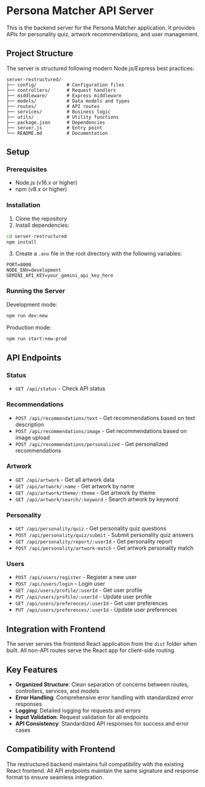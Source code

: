 # Persona Matcher API Server

This is the backend server for the Persona Matcher application. It provides APIs for personality quiz, artwork recommendations, and user management.

## Project Structure

The server is structured following modern Node.js/Express best practices:

```
server-restructured/
├── config/           # Configuration files
├── controllers/      # Request handlers
├── middleware/       # Express middleware
├── models/           # Data models and types
├── routes/           # API routes
├── services/         # Business logic
├── utils/            # Utility functions
├── package.json      # Dependencies
├── server.js         # Entry point
└── README.md         # Documentation
```

## Setup

### Prerequisites

- Node.js (v16.x or higher)
- npm (v8.x or higher)

### Installation

1. Clone the repository
2. Install dependencies:

```bash
cd server-restructured
npm install
```

3. Create a `.env` file in the root directory with the following variables:

```
PORT=8000
NODE_ENV=development
GEMINI_API_KEY=your_gemini_api_key_here
```

### Running the Server

Development mode:

```bash
npm run dev:new
```

Production mode:

```bash
npm run start:new-prod
```

## API Endpoints

### Status

- `GET /api/status` - Check API status

### Recommendations

- `POST /api/recommendations/text` - Get recommendations based on text description
- `POST /api/recommendations/image` - Get recommendations based on image upload
- `POST /api/recommendations/personalized` - Get personalized recommendations

### Artwork

- `GET /api/artwork` - Get all artwork data
- `GET /api/artwork/:name` - Get artwork by name
- `GET /api/artwork/theme/:theme` - Get artwork by theme
- `GET /api/artwork/search/:keyword` - Search artwork by keyword

### Personality

- `GET /api/personality/quiz` - Get personality quiz questions
- `POST /api/personality/quiz/submit` - Submit personality quiz answers
- `GET /api/personality/report/:userId` - Get personality report
- `POST /api/personality/artwork-match` - Get artwork personality match

### Users

- `POST /api/users/register` - Register a new user
- `POST /api/users/login` - Login user
- `GET /api/users/profile/:userId` - Get user profile
- `PUT /api/users/profile/:userId` - Update user profile
- `GET /api/users/preferences/:userId` - Get user preferences
- `PUT /api/users/preferences/:userId` - Update user preferences

## Integration with Frontend

The server serves the frontend React application from the `dist` folder when built. All non-API routes serve the React app for client-side routing.

## Key Features

- **Organized Structure**: Clean separation of concerns between routes, controllers, services, and models
- **Error Handling**: Comprehensive error handling with standardized error responses
- **Logging**: Detailed logging for requests and errors
- **Input Validation**: Request validation for all endpoints
- **API Consistency**: Standardized API responses for success and error cases

## Compatibility with Frontend

The restructured backend maintains full compatibility with the existing React frontend. All API endpoints maintain the same signature and response format to ensure seamless integration.